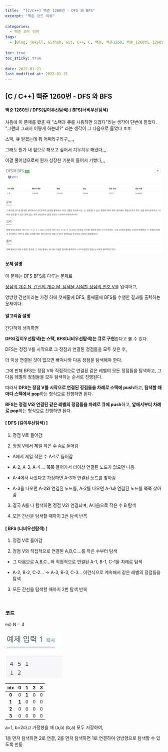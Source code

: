 ```yaml
---
title:  "[C/C++] 백준 1260번 - DFS 와 BFS"
excerpt: "백준 코드 리뷰"

categories:
  - 백준 코드 리뷰
tags:
  - [Blog, jekyll, Github, Git, C++, C, 백준, 백준1260, 백준_1260번, 1260번, c++_1260번, 깊이우선탐색, 너비우선탐색, dfs, bfs]

toc: true
toc_sticky: true
 
date: 2022-01-21
last_modified_at: 2022-01-21
---
```


## [C / C++] 백준 1260번 - DFS 와 BFS

#### 백준 1260번 / DFS(깊이우선탐색) / BFS(너비우선탐색)



처음에 이 문제를 봤을 때 "스택과 큐를 사용하면 되겠다"라는 생각이 단번에 들었다. "그런데 그래서 어떻게 하는데?" 라는 생각이 그 다음으로 들었다 ㅎㅎ

스택, 큐 알겠는데 뭐 어쩌라구라구,,,,,

그래도 뭔가 내 힘으로 해보고 싶어서 겨우겨우 해냈다,,,

이걸 풀어냄으로써 뭔가 성장한 기분이 들어서 기뻤다,,,



![1260](https://github.com/2hyunjinn/2hyunjinn.github.io/blob/master/images/2021-01-21-1316-posting/1260.PNG?raw=true)



#### 문제 설명

이 문제는 DFS BFS를 다루는 문제로

<u>정점의 개수 N, 간선의 개수 M, 탐색을 시작할 정점의 번호 V</u>를 입력하고,

양방향 간선이라는 가정 하에 첫째줄에 DFS, 둘째줄에 BFS를 수행한 결과를 출력하는 문제이다.



#### 알고리즘 설명

간단하게 생각하면 

**DFS(깊이우선탐색)는 스택, BFS(너비우선탐색)는 큐로 구현**한다고 볼 수 있다.

DFS는 정점 V를 시작으로 그 정점과 연결된 정점들을 모두 찾은 후, 

더 이상 연결된 것이 없으면 빠져나와 다음 정점을 탐색해야 한다.

그에 반해 BFS는 정점 V와 직접적으로 연결된 같은 레벨의 모든 정점들을 탐색하고, 그 다음 레벨의 정점들을 모두 탐색하는 순서로 진행된다.

따라서 **DFS는 정점 V를 시작으로 연결된 정점들을 차례로 스택에 push**하고,  **탐색할 때마다 스택에서 pop**하는 형식으로 진행하면 된다.

**BFS는 정점 V와 연결된 같은 레벨의 정점들을 차례로 큐에 push**하고, **앞에서부터 차례로 pop**하는 형식으로 진행하면 된다.



####  [ DFS (깊이우선탐색) ]

1. 정점 V로 들어감

2. 정점 V에서 제일 작은 수 A로 들어감

- A에서 제일 작은 수 A-1로 들어감

- A-2, A-3, A-4 ... 쭉쭉 들어가서 더이상 연결된 노드가 없으면 나옴

- A-4에서 나왔다고 가정하면 A-3과 연결된 노드를 찾아감

- A-3을 나오면 A-2와 연결된 노드를, A-2를 나오면 A-1과 연결된 노드를 쭉쭉 찾아감

3. 결국 A를 다 탐색하면 정점 V와 연결되며, A다음으로 작은 수 B 탐색

4. 모든 간선을 탐색할 때까지 2번 탐색 반복

   

#### [ BFS (너비우선탐색) ]

1. 정점 V로 들어감

2. 정점 V와 직접적으로 연결된 A,B,C....를 작은 수부터 탐색

- 그 다음으로 A,B,C...와 직접적으로 연결된 A-1, B-1, C-1을 차례로 탐색

- A-2, B-2, C-2... -> A-3, B-3, C-3... 이런식으로 계속해서 같은 레벨의 정점들을 탐색

3. 모든 간선을 탐색할 때까지 2번 탐색 반복

​    

### 코드

<script src="https://gist.github.com/2hyunjinn/84d9620c6be25d0ff7880e06d07e24cc.js"></script>

ex) N = 4

![1260-2](../images/2021-01-21-1260.posting/1260-2.PNG)

| **idx** |    **0**     |    **1**     | **2** | **3** |
| :-----: | :----------: | :----------: | :---: | :---: |
|  **0**  |      0       | <u>**1**</u> |   0   |   0   |
|  **1**  | <u>**1**</u> |      0       |   0   |   0   |
|  **2**  |      0       |      0       |   0   |   0   |
|  **3**  |      0       |      0       |   0   |   0   |

a=1, b=2라고 가정했을 때 (a,b) (b,a) 모두 저장하여,

1을 먼저 탐색하면 2로 연결, 2를 먼저 탐색하면 1로 연결하여 양방향으로 탐색할 수 있도록 만듦